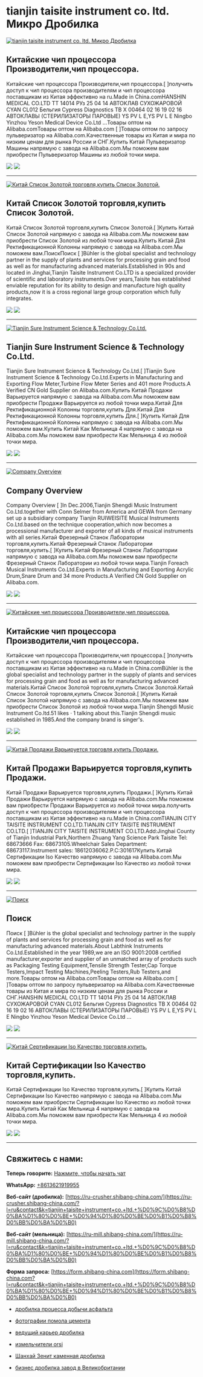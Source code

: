 # tianjin taisite instrument co. ltd. Микро Дробилка

<a href="https://swt.shibang-china.com/?l=ru&img&k=tianjin+taisite+instrument+co.+ltd.+%D0%9C%D0%B8%D0%BA%D1%80%D0%BE+%D0%94%D1%80%D0%BE%D0%B1%D0%B8%D0%BB%D0%BA%D0%B0" target="_blank">![tianjin taisite instrument co. ltd. Микро Дробилка](http://static.shibang-china.com/all-800x300/214.jpg)</a>

## Китайские чип процессора Производители,чип процессора.
Китайские чип процессора Производители,чип процессора.[ ]получить доступ к чип процессора производителям и чип процессора поставщикам из Китая эффективно на ru.Made in China.comHANSHIN MEDICAL CO.LTD ТТ 14014 РУз 25 04 14 АВТОКЛАВ СУХОЖАРОВОЙ CYAN CL012 Бельгия Cypress Diagnostics ТВ Х 00464 02 16 19 02 16 АВТОКЛАВЫ (СТЕРИЛИЗАТОРЫ ПАРОВЫЕ) YS PV L E,YS PV L E Ningbo Yinzhou Yeson Medical Device Co.Ltd …Товары оптом на Alibaba.comТовары оптом на Alibaba.com [ ]Товары оптом по запросу пульверизатор на Alibaba.com.Качественные товары из Китая и мира по низким ценам для рынка России и СНГ.Купить Китай Пульверизатор Машины напрямую с завода на Alibaba.com.Мы поможем вам приобрести Пульверизатор Машины из любой точки мира.


<a href="https://whatsapp.shibangsoft.com/WhatsApp.php" target="_blank" title="WhatsApp">![](http://static.shibang-china.com/icon/whatsapp.png)</a> <a href="https://swt.shibang-china.com/?l=ru&icon&k=tianjin+taisite+instrument+co.+ltd.+%D0%9C%D0%B8%D0%BA%D1%80%D0%BE+%D0%94%D1%80%D0%BE%D0%B1%D0%B8%D0%BB%D0%BA%D0%B0" target="_blank">![](http://static.shibang-china.com/icon/chat-ru.png)</a>

---

<a href="https://swt.shibang-china.com/?l=ru&img&k=tianjin+taisite+instrument+co.+ltd.+%D0%9C%D0%B8%D0%BA%D1%80%D0%BE+%D0%94%D1%80%D0%BE%D0%B1%D0%B8%D0%BB%D0%BA%D0%B0" target="_blank">![Китай Список Золотой торговля,купить Список Золотой.](http://static.shibang-china.com/all-800x300/1015.jpg)</a>

## Китай Список Золотой торговля,купить Список Золотой.
Китай Список Золотой торговля,купить Список Золотой.[ ]Купить Китай Список Золотой напрямую с завода на Alibaba.com.Мы поможем вам приобрести Список Золотой из любой точки мира.Купить Китай Для Ректификационной Колонны напрямую с завода на Alibaba.com.Мы поможем вам.ПоискПоиск [ ]B&#252;hler is the global specialist and technology partner in the supply of plants and services for processing grain and food as well as for manufacturing advanced materials.Established in 90s and located in Jinghai,Tianjin Taisite Instrument Co.LTD is a specialized provider of scientific and laboratory instruments.Over years,Taisite has established enviable reputation for its ability to design and manufacture high quality products,now it is a cross regional large group corporation which fully integrates.


<a href="https://whatsapp.shibangsoft.com/WhatsApp.php" target="_blank" title="WhatsApp">![](http://static.shibang-china.com/icon/whatsapp.png)</a> <a href="https://swt.shibang-china.com/?l=ru&icon&k=tianjin+taisite+instrument+co.+ltd.+%D0%9C%D0%B8%D0%BA%D1%80%D0%BE+%D0%94%D1%80%D0%BE%D0%B1%D0%B8%D0%BB%D0%BA%D0%B0" target="_blank">![](http://static.shibang-china.com/icon/chat-ru.png)</a>

---

<a href="https://swt.shibang-china.com/?l=ru&img&k=tianjin+taisite+instrument+co.+ltd.+%D0%9C%D0%B8%D0%BA%D1%80%D0%BE+%D0%94%D1%80%D0%BE%D0%B1%D0%B8%D0%BB%D0%BA%D0%B0" target="_blank">![Tianjin Sure Instrument Science &amp; Technology Co.Ltd.](http://static.shibang-china.com/all-800x300/970.jpg)</a>

## Tianjin Sure Instrument Science &amp; Technology Co.Ltd.
Tianjin Sure Instrument Science &amp; Technology Co.Ltd.[ ]Tianjin Sure Instrument Science &amp; Technology Co.Ltd.Experts in Manufacturing and Exporting Flow Meter,Turbine Flow Meter Series and 401 more Products.A Verified CN Gold Supplier on Alibaba.com.Купить Китай Продажи Варьируется напрямую с завода на Alibaba.com.Мы поможем вам приобрести Продажи Варьируется из любой точки мира.Китай Для Ректификационной Колонны торговля,купить Для.Китай Для Ректификационной Колонны торговля,купить Для.[ ]Купить Китай Для Ректификационной Колонны напрямую с завода на Alibaba.com.Мы поможем вам.Купить Китай Как Мельница 4 напрямую с завода на Alibaba.com.Мы поможем вам приобрести Как Мельница 4 из любой точки мира.


<a href="https://whatsapp.shibangsoft.com/WhatsApp.php" target="_blank" title="WhatsApp">![](http://static.shibang-china.com/icon/whatsapp.png)</a> <a href="https://swt.shibang-china.com/?l=ru&icon&k=tianjin+taisite+instrument+co.+ltd.+%D0%9C%D0%B8%D0%BA%D1%80%D0%BE+%D0%94%D1%80%D0%BE%D0%B1%D0%B8%D0%BB%D0%BA%D0%B0" target="_blank">![](http://static.shibang-china.com/icon/chat-ru.png)</a>

---

<a href="https://swt.shibang-china.com/?l=ru&img&k=tianjin+taisite+instrument+co.+ltd.+%D0%9C%D0%B8%D0%BA%D1%80%D0%BE+%D0%94%D1%80%D0%BE%D0%B1%D0%B8%D0%BB%D0%BA%D0%B0" target="_blank">![Company Overview](http://static.shibang-china.com/all-800x300/134.jpg)</a>

## Company Overview
Company Overview [ ]In Dec.2006,Tianjin Shengdi Music Instrument Co.Ltd.together with Conn Selmer from America and GEWA from Germany set up a subsidiary company Tianjin RUIWEISITE Musical Instruments Co.Ltd.based on the technique cooperation,which now becomes a processional manufacturer and exporter of all kinds of musical instruments with all series.Китай Фрезерный Станок Лаборатории торговля,купить.Китай Фрезерный Станок Лаборатории торговля,купить.[ ]Купить Китай Фрезерный Станок Лаборатории напрямую с завода на Alibaba.com.Мы поможем вам приобрести Фрезерный Станок Лаборатории из любой точки мира.Tianjin Foreach Musical Instruments Co.Ltd.Experts in Manufacturing and Exporting Acrylic Drum,Snare Drum and 34 more Products.A Verified CN Gold Supplier on Alibaba.com.


<a href="https://whatsapp.shibangsoft.com/WhatsApp.php" target="_blank" title="WhatsApp">![](http://static.shibang-china.com/icon/whatsapp.png)</a> <a href="https://swt.shibang-china.com/?l=ru&icon&k=tianjin+taisite+instrument+co.+ltd.+%D0%9C%D0%B8%D0%BA%D1%80%D0%BE+%D0%94%D1%80%D0%BE%D0%B1%D0%B8%D0%BB%D0%BA%D0%B0" target="_blank">![](http://static.shibang-china.com/icon/chat-ru.png)</a>

---

<a href="https://swt.shibang-china.com/?l=ru&img&k=tianjin+taisite+instrument+co.+ltd.+%D0%9C%D0%B8%D0%BA%D1%80%D0%BE+%D0%94%D1%80%D0%BE%D0%B1%D0%B8%D0%BB%D0%BA%D0%B0" target="_blank">![Китайские чип процессора Производители,чип процессора.](http://static.shibang-china.com/all-800x300/551.jpg)</a>

## Китайские чип процессора Производители,чип процессора.
Китайские чип процессора Производители,чип процессора.[ ]получить доступ к чип процессора производителям и чип процессора поставщикам из Китая эффективно на ru.Made in China.comB&#252;hler is the global specialist and technology partner in the supply of plants and services for processing grain and food as well as for manufacturing advanced materials.Китай Список Золотой торговля,купить Список Золотой.Китай Список Золотой торговля,купить Список Золотой.[ ]Купить Китай Список Золотой напрямую с завода на Alibaba.com.Мы поможем вам приобрести Список Золотой из любой точки мира.Tianjin Shengdi Music Instrument Co.ltd.51 likes &#183; 1 talking about this.Tianjin Shengdi music established in 1985.And the company brand is singer's.


<a href="https://whatsapp.shibangsoft.com/WhatsApp.php" target="_blank" title="WhatsApp">![](http://static.shibang-china.com/icon/whatsapp.png)</a> <a href="https://swt.shibang-china.com/?l=ru&icon&k=tianjin+taisite+instrument+co.+ltd.+%D0%9C%D0%B8%D0%BA%D1%80%D0%BE+%D0%94%D1%80%D0%BE%D0%B1%D0%B8%D0%BB%D0%BA%D0%B0" target="_blank">![](http://static.shibang-china.com/icon/chat-ru.png)</a>

---

<a href="https://swt.shibang-china.com/?l=ru&img&k=tianjin+taisite+instrument+co.+ltd.+%D0%9C%D0%B8%D0%BA%D1%80%D0%BE+%D0%94%D1%80%D0%BE%D0%B1%D0%B8%D0%BB%D0%BA%D0%B0" target="_blank">![Китай Продажи Варьируется торговля,купить Продажи.](http://static.shibang-china.com/all-800x300/1312.jpg)</a>

## Китай Продажи Варьируется торговля,купить Продажи.
Китай Продажи Варьируется торговля,купить Продажи.[ ]Купить Китай Продажи Варьируется напрямую с завода на Alibaba.com.Мы поможем вам приобрести Продажи Варьируется из любой точки мира.получить доступ к чип процессора производителям и чип процессора поставщикам из Китая эффективно на ru.Made in China.comTIANJIN CITY TAISITE INSTRUMENT CO.LTD.TIANJIN CITY TAISITE INSTRUMENT CO.LTD.[ ]TIANJIN CITY TAISITE INSTRUMENT CO.LTD.Add:Jinghai County of Tianjin Industrial Park,Northern Zhuang Yang Science Park Taisite Tel: 68673666 Fax: 68673105.Wheelchair Sales Department: 68673117.Instrument sales: 18612036062.P.C:301617Купить Китай Сертификации Iso Качество напрямую с завода на Alibaba.com.Мы поможем вам приобрести Сертификации Iso Качество из любой точки мира.


<a href="https://whatsapp.shibangsoft.com/WhatsApp.php" target="_blank" title="WhatsApp">![](http://static.shibang-china.com/icon/whatsapp.png)</a> <a href="https://swt.shibang-china.com/?l=ru&icon&k=tianjin+taisite+instrument+co.+ltd.+%D0%9C%D0%B8%D0%BA%D1%80%D0%BE+%D0%94%D1%80%D0%BE%D0%B1%D0%B8%D0%BB%D0%BA%D0%B0" target="_blank">![](http://static.shibang-china.com/icon/chat-ru.png)</a>

---

<a href="https://swt.shibang-china.com/?l=ru&img&k=tianjin+taisite+instrument+co.+ltd.+%D0%9C%D0%B8%D0%BA%D1%80%D0%BE+%D0%94%D1%80%D0%BE%D0%B1%D0%B8%D0%BB%D0%BA%D0%B0" target="_blank">![Поиск](http://static.shibang-china.com/all-800x300/388.jpg)</a>

## Поиск
Поиск [ ]B&#252;hler is the global specialist and technology partner in the supply of plants and services for processing grain and food as well as for manufacturing advanced materials.About Labthink Instruments Co.Ltd.Established in the year 1989,we are an ISO 9001:2008 certified manufacturer,exporter and supplier of an unmatched array of products such as Packaging Testing Equipment,Tensile Strength Tester,Cap Torque Testers,Impact Testing Machines,Peeling Testers,Rub Testers,and more.Товары оптом на Alibaba.comТовары оптом на Alibaba.com [ ]Товары оптом по запросу пульверизатор на Alibaba.com.Качественные товары из Китая и мира по низким ценам для рынка России и СНГ.HANSHIN MEDICAL CO.LTD ТТ 14014 РУз 25 04 14 АВТОКЛАВ СУХОЖАРОВОЙ CYAN CL012 Бельгия Cypress Diagnostics ТВ Х 00464 02 16 19 02 16 АВТОКЛАВЫ (СТЕРИЛИЗАТОРЫ ПАРОВЫЕ) YS PV L E,YS PV L E Ningbo Yinzhou Yeson Medical Device Co.Ltd …


<a href="https://whatsapp.shibangsoft.com/WhatsApp.php" target="_blank" title="WhatsApp">![](http://static.shibang-china.com/icon/whatsapp.png)</a> <a href="https://swt.shibang-china.com/?l=ru&icon&k=tianjin+taisite+instrument+co.+ltd.+%D0%9C%D0%B8%D0%BA%D1%80%D0%BE+%D0%94%D1%80%D0%BE%D0%B1%D0%B8%D0%BB%D0%BA%D0%B0" target="_blank">![](http://static.shibang-china.com/icon/chat-ru.png)</a>

---

<a href="https://swt.shibang-china.com/?l=ru&img&k=tianjin+taisite+instrument+co.+ltd.+%D0%9C%D0%B8%D0%BA%D1%80%D0%BE+%D0%94%D1%80%D0%BE%D0%B1%D0%B8%D0%BB%D0%BA%D0%B0" target="_blank">![Китай Сертификации Iso Качество торговля,купить.](http://static.shibang-china.com/all-800x300/1202.jpg)</a>

## Китай Сертификации Iso Качество торговля,купить.
Китай Сертификации Iso Качество торговля,купить.[ ]Купить Китай Сертификации Iso Качество напрямую с завода на Alibaba.com.Мы поможем вам приобрести Сертификации Iso Качество из любой точки мира.Купить Китай Как Мельница 4 напрямую с завода на Alibaba.com.Мы поможем вам приобрести Как Мельница 4 из любой точки мира.

<a href="https://whatsapp.shibangsoft.com/WhatsApp.php" target="_blank" title="WhatsApp">![](http://static.shibang-china.com/icon/whatsapp.png)</a> <a href="https://swt.shibang-china.com/?l=ru&icon&k=tianjin+taisite+instrument+co.+ltd.+%D0%9C%D0%B8%D0%BA%D1%80%D0%BE+%D0%94%D1%80%D0%BE%D0%B1%D0%B8%D0%BB%D0%BA%D0%B0" target="_blank">![](http://static.shibang-china.com/icon/chat-ru.png)</a>

---
## Свяжитесь с нами:

**Теперь говорите:** [Нажмите, чтобы начать чат](https://swt.shibang-china.com?l=ru&contact&k=tianjin+taisite+instrument+co.+ltd.+%D0%9C%D0%B8%D0%BA%D1%80%D0%BE+%D0%94%D1%80%D0%BE%D0%B1%D0%B8%D0%BB%D0%BA%D0%B0)

**WhatsApp:**  [+8613621919955](https://whatsapp.shibangsoft.com/WhatsApp.php)

**Веб-сайт (дробилка):** [https://ru-crusher.shibang-china.com/](https://ru-crusher.shibang-china.com/?l=ru&contact&k=tianjin+taisite+instrument+co.+ltd.+%D0%9C%D0%B8%D0%BA%D1%80%D0%BE+%D0%94%D1%80%D0%BE%D0%B1%D0%B8%D0%BB%D0%BA%D0%B0)

**Веб-сайт (мельница):** [https://ru-mill.shibang-china.com/](https://ru-mill.shibang-china.com/?l=ru&contact&k=tianjin+taisite+instrument+co.+ltd.+%D0%9C%D0%B8%D0%BA%D1%80%D0%BE+%D0%94%D1%80%D0%BE%D0%B1%D0%B8%D0%BB%D0%BA%D0%B0)

**Форма запроса:** [https://form.shibang-china.com](https://form.shibang-china.com?l=ru&contact&k=tianjin+taisite+instrument+co.+ltd.+%D0%9C%D0%B8%D0%BA%D1%80%D0%BE+%D0%94%D1%80%D0%BE%D0%B1%D0%B8%D0%BB%D0%BA%D0%B0)

* [дробилка процесса добычи асфальта](../116/%D0%B4%D1%80%D0%BE%D0%B1%D0%B8%D0%BB%D0%BA%D0%B0%20%D0%BF%D1%80%D0%BE%D1%86%D0%B5%D1%81%D1%81%D0%B0%20%D0%B4%D0%BE%D0%B1%D1%8B%D1%87%D0%B8%20%D0%B0%D1%81%D1%84%D0%B0%D0%BB%D1%8C%D1%82%D0%B0.md)

* [фотографии помола цемента](../112/%D1%84%D0%BE%D1%82%D0%BE%D0%B3%D1%80%D0%B0%D1%84%D0%B8%D0%B8%20%D0%BF%D0%BE%D0%BC%D0%BE%D0%BB%D0%B0%20%D1%86%D0%B5%D0%BC%D0%B5%D0%BD%D1%82%D0%B0.md)

* [ведущий карьер дробилка](../110/%D0%B2%D0%B5%D0%B4%D1%83%D1%89%D0%B8%D0%B9%20%D0%BA%D0%B0%D1%80%D1%8C%D0%B5%D1%80%20%D0%B4%D1%80%D0%BE%D0%B1%D0%B8%D0%BB%D0%BA%D0%B0.md)

* [измельчители orsi](../106/%D0%B8%D0%B7%D0%BC%D0%B5%D0%BB%D1%8C%D1%87%D0%B8%D1%82%D0%B5%D0%BB%D0%B8%20orsi.md)

* [Шанхай Зенит каменная дробилка](../112/%D0%A8%D0%B0%D0%BD%D1%85%D0%B0%D0%B9%20%D0%97%D0%B5%D0%BD%D0%B8%D1%82%20%D0%BA%D0%B0%D0%BC%D0%B5%D0%BD%D0%BD%D0%B0%D1%8F%20%D0%B4%D1%80%D0%BE%D0%B1%D0%B8%D0%BB%D0%BA%D0%B0.md)

* [бизнес дробилка завод в Великобритании](../111/%D0%B1%D0%B8%D0%B7%D0%BD%D0%B5%D1%81%20%D0%B4%D1%80%D0%BE%D0%B1%D0%B8%D0%BB%D0%BA%D0%B0%20%D0%B7%D0%B0%D0%B2%D0%BE%D0%B4%20%D0%B2%20%D0%92%D0%B5%D0%BB%D0%B8%D0%BA%D0%BE%D0%B1%D1%80%D0%B8%D1%82%D0%B0%D0%BD%D0%B8%D0%B8.md)